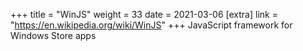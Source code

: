 +++
title = "WinJS"
weight = 33
date = 2021-03-06
[extra]
link = "https://en.wikipedia.org/wiki/WinJS"
+++
JavaScript framework for Windows Store apps

